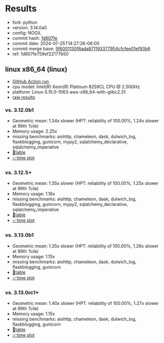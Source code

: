 # Results

- fork: python
- version: 3.14.0a0
- config: NOGIL
- commit hash: [1d607fe](https://github.com/python/cpython/commit/1d607fe)
- commit date: 2024-07-25T14:27:26-06:00
- commit merge base: [5f6001130f8ada871193377954cfcfee01ef93b6](https://github.com/python/cpython/commit/5f6001130f8ada871193377954cfcfee01ef93b6)
- ref: 1d607fe759ef22177b50

## linux x86_64 (linux)

- [GitHub Action run](https://github.com/facebookexperimental/free-threading-benchmarking/actions/runs/10102071203)
- cpu model: Intel(R) Xeon(R) Platinum 8259CL CPU @ 2.50GHz
- platform: Linux-5.15.0-1063-aws-x86_64-with-glibc2.31
- [raw results](bm-20240725-linux-x86_64-python-1d607fe759ef22177b50-3.14.0a0-1d607fe.json)

### vs. 3.12.0b1

- Geometric mean: 1.34x slower (HPT: reliability of 100.00%, 1.24x slower at 99th %ile)
- Memory usage: 2.25x
- missing benchmarks: aiohttp, chameleon, dask, dulwich_log, flaskblogging, gunicorn, mypy2, sqlalchemy_declarative, sqlalchemy_imperative
- [📄table](bm-20240725-linux-x86_64-python-1d607fe759ef22177b50-3.14.0a0-1d607fe-vs-3.12.0b1.md)
- [📈time plot](bm-20240725-linux-x86_64-python-1d607fe759ef22177b50-3.14.0a0-1d607fe-vs-3.12.0b1.svg)

### vs. 3.12.5+

- Geometric mean: 1.35x slower (HPT: reliability of 100.00%, 1.25x slower at 99th %ile)
- Memory usage: 1.16x
- missing benchmarks: aiohttp, chameleon, dask, dulwich_log, flaskblogging, gunicorn, mypy2, sqlalchemy_declarative, sqlalchemy_imperative
- [📄table](bm-20240725-linux-x86_64-python-1d607fe759ef22177b50-3.14.0a0-1d607fe-vs-3.12.5%2B.md)
- [📈time plot](bm-20240725-linux-x86_64-python-1d607fe759ef22177b50-3.14.0a0-1d607fe-vs-3.12.5%2B.svg)

### vs. 3.13.0b1

- Geometric mean: 1.35x slower (HPT: reliability of 100.00%, 1.26x slower at 99th %ile)
- Memory usage: 1.15x
- missing benchmarks: aiohttp, chameleon, dask, dulwich_log, flaskblogging, gunicorn
- [📄table](bm-20240725-linux-x86_64-python-1d607fe759ef22177b50-3.14.0a0-1d607fe-vs-3.13.0b1.md)
- [📈time plot](bm-20240725-linux-x86_64-python-1d607fe759ef22177b50-3.14.0a0-1d607fe-vs-3.13.0b1.svg)

### vs. 3.13.0rc1+

- Geometric mean: 1.40x slower (HPT: reliability of 100.00%, 1.27x slower at 99th %ile)
- Memory usage: 1.15x
- missing benchmarks: aiohttp, chameleon, dask, dulwich_log, flaskblogging, gunicorn
- [📄table](bm-20240725-linux-x86_64-python-1d607fe759ef22177b50-3.14.0a0-1d607fe-vs-3.13.0rc1%2B.md)
- [📈time plot](bm-20240725-linux-x86_64-python-1d607fe759ef22177b50-3.14.0a0-1d607fe-vs-3.13.0rc1%2B.svg)

